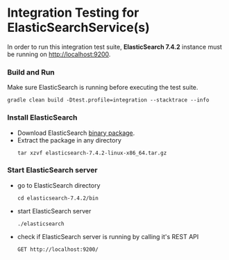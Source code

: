 # Integration Testing for ElasticSearchService(s)
In order to run this integration test suite, __ElasticSearch 7.4.2__ instance must be running on 
[http://localhost:9200](http://localhost:9200). 

### Build and Run
Make sure ElasticSearch is running before executing the test suite.
```
gradle clean build -Dtest.profile=integration --stacktrace --info
```

### Install ElasticSearch
* Download ElasticSearch [binary package](https://www.elastic.co/downloads/past-releases/elasticsearch-7-4-2).
* Extract the package in any directory 
  ```
  tar xzvf elasticsearch-7.4.2-linux-x86_64.tar.gz
  ```

### Start ElasticSearch server
* go to ElasticSearch directory
  ```
  cd elasticsearch-7.4.2/bin
  ```
* start ElasticSearch server
  ```
  ./elasticsearch
  ```  
* check if ElasticSearch server is running by calling it's REST API
  ```
  GET http://localhost:9200/
  ```  
  